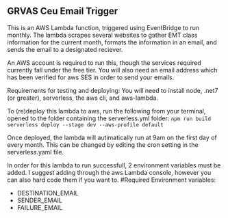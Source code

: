 ## GRVAS Ceu Email Trigger

This is an AWS Lambda function, triggered using EventBridge to run monthly. The lambda scrapes several websites to gather EMT class information for the current month, formats the information in an email, and sends the email to a designated reciever.

An AWS account is required to run this, though the services required currently fall under the free tier. You will also need an email address which has been verified for aws SES in order to send your emails.

Requirements for testing and deploying: You will need to install node, .net7 (or greater), serverless, the aws cli, and aws-lambda. 


To (re)deploy this lambda to aws, run the following from your terminal, opened to the folder containing the serverless.yml folder:
`npm run build`
`serverless deploy --stage dev --aws-profile default`

Once deployed, the lambda will autimatically run at 9am on the first day of every month. This can be changed by editing the cron setting in the serverless.yaml file.

In order for this lambda to run successfull, 2 environment variables must be added. I suggest adding through the aws Lambda console, however you can also hard code them if you want to.
#Required Environment variables:
- DESTINATION_EMAIL
- SENDER_EMAIL
- FAILURE_EMAIL
